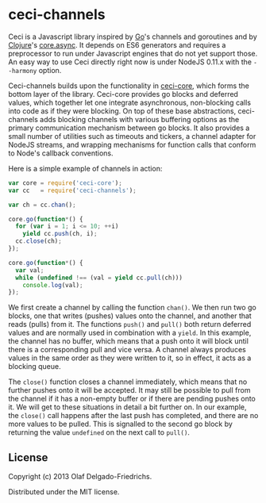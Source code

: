 ceci-channels
=============

Ceci is a Javascript library inspired by [Go](http://golang.org/)'s channels and goroutines and by [Clojure](http://clojure.org/)'s [core.async](https://github.com/clojure/core.async/). It depends on ES6 generators and requires a preprocessor to run under Javascript engines that do not yet support those. An easy way to use Ceci directly right now is under NodeJS 0.11.x with the `--harmony` option.

Ceci-channels builds upon the functionality in [ceci-core](https://github.com/odf/ceci-core), which forms the bottom layer of the library. Ceci-core provides go blocks and deferred values, which together let one integrate asynchronous, non-blocking calls into code as if they were blocking. On top of these base abstractions, ceci-channels adds blocking channels with various buffering options as the primary communication mechanism between go blocks. It also provides a small number of utilities such as timeouts and tickers, a channel adapter for NodeJS streams, and wrapping mechanisms for function calls that conform to Node's callback conventions.

Here is a simple example of channels in action:
```javascript
var core = require('ceci-core');
var cc   = require('ceci-channels');

var ch = cc.chan();

core.go(function*() {
  for (var i = 1; i <= 10; ++i)
    yield cc.push(ch, i);
  cc.close(ch);
});

core.go(function*() {
  var val;
  while (undefined !== (val = yield cc.pull(ch)))
    console.log(val);
});
```

We first create a channel by calling the function `chan()`. We then run two go blocks, one that writes (pushes) values onto the channel, and another that reads (pulls) from it. The functions `push()` and `pull()` both return deferred values and are normally used in combination with a `yield`. In this example, the channel has no buffer, which means that a push onto it will block until there is a corresponding pull and vice versa. A channel always produces values in the same order as they were written to it, so in effect, it acts as a blocking queue.

The `close()` function closes a channel immediately, which means that no further pushes onto it will be accepted. It may still be possible to pull from the channel if it has a non-empty buffer or if there are pending pushes onto it. We will get to these situations in detail a bit further on. In our example, the `close()` call happens after the last push has completed, and there are no more values to be pulled. This is signalled to the second go block by returning the value `undefined` on the next call to `pull()`.

License
-------

Copyright (c) 2013 Olaf Delgado-Friedrichs.

Distributed under the MIT license.
